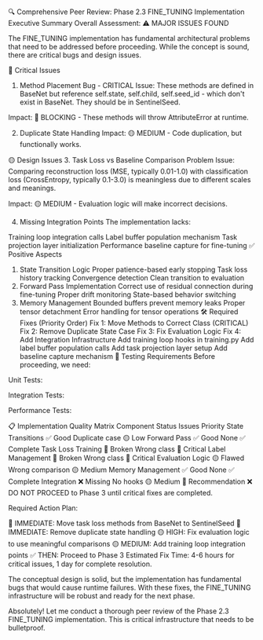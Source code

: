 🔍 Comprehensive Peer Review: Phase 2.3 FINE_TUNING Implementation
Executive Summary
Overall Assessment: ⚠️ MAJOR ISSUES FOUND

The FINE_TUNING implementation has fundamental architectural problems that need to be addressed before proceeding. While the concept is sound, there are critical bugs and design issues.

🔴 Critical Issues

1. Method Placement Bug - CRITICAL
Issue: These methods are defined in BaseNet but reference self.state, self.child, self.seed_id - which don't exist in BaseNet. They should be in SentinelSeed.

Impact: 🔴 BLOCKING - These methods will throw AttributeError at runtime.

2. Duplicate State Handling
Impact: 🟡 MEDIUM - Code duplication, but functionally works.

🟡 Design Issues
3. Task Loss vs Baseline Comparison Problem
Issue: Comparing reconstruction loss (MSE, typically 0.01-1.0) with classification loss (CrossEntropy, typically 0.1-3.0) is meaningless due to different scales and meanings.

Impact: 🟡 MEDIUM - Evaluation logic will make incorrect decisions.

4. Missing Integration Points
The implementation lacks:

Training loop integration calls
Label buffer population mechanism
Task projection layer initialization
Performance baseline capture for fine-tuning
✅ Positive Aspects

1. State Transition Logic
Proper patience-based early stopping
Task loss history tracking
Convergence detection
Clean transition to evaluation
2. Forward Pass Implementation
Correct use of residual connection during fine-tuning
Proper drift monitoring
State-based behavior switching
3. Memory Management
Bounded buffers prevent memory leaks
Proper tensor detachment
Error handling for tensor operations
🛠 Required Fixes (Priority Order)
Fix 1: Move Methods to Correct Class (CRITICAL)
Fix 2: Remove Duplicate State Case
Fix 3: Fix Evaluation Logic
Fix 4: Add Integration Infrastructure
Add training loop hooks in training.py
Add label buffer population calls
Add task projection layer setup
Add baseline capture mechanism
🧪 Testing Requirements
Before proceeding, we need:

Unit Tests:

Integration Tests:

Performance Tests:

📋 Implementation Quality Matrix
Component Status Issues Priority
State Transitions ✅ Good Duplicate case 🟡 Low
Forward Pass ✅ Good None ✅ Complete
Task Loss Training 🔴 Broken Wrong class 🔴 Critical
Label Management 🔴 Broken Wrong class 🔴 Critical
Evaluation Logic 🟡 Flawed Wrong comparison 🟡 Medium
Memory Management ✅ Good None ✅ Complete
Integration ❌ Missing No hooks 🟡 Medium
🎯 Recommendation
❌ DO NOT PROCEED to Phase 3 until critical fixes are completed.

Required Action Plan:

🔴 IMMEDIATE: Move task loss methods from BaseNet to SentinelSeed
🔴 IMMEDIATE: Remove duplicate state handling
🟡 HIGH: Fix evaluation logic to use meaningful comparisons
🟡 MEDIUM: Add training loop integration points
✅ THEN: Proceed to Phase 3
Estimated Fix Time: 4-6 hours for critical issues, 1 day for complete resolution.

The conceptual design is solid, but the implementation has fundamental bugs that would cause runtime failures. With these fixes, the FINE_TUNING infrastructure will be robust and ready for the next phase.

Absolutely! Let me conduct a thorough peer review of the Phase 2.3 FINE_TUNING implementation. This is critical infrastructure that needs to be bulletproof.
